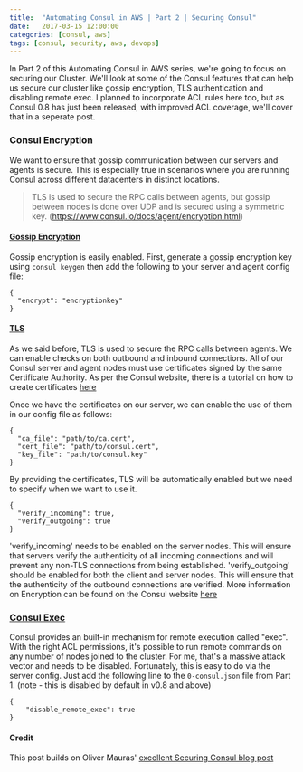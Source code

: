 ```yaml
---
title:  "Automating Consul in AWS | Part 2 | Securing Consul"
date:   2017-03-15 12:00:00
categories: [consul, aws]
tags: [consul, security, aws, devops]
---
```

In Part 2 of this Automating Consul in AWS series, we're going to focus on securing our Cluster.  We'll look at some of the Consul features that can help us secure our cluster like gossip encryption, TLS authentication and disabling remote exec.  I planned to incorporate ACL rules here too, but as Consul 0.8 has just been released, with improved ACL coverage, we'll cover that in a seperate post.


### Consul Encryption
We want to ensure that gossip communication between our servers and agents is secure.  This is especially true in scenarios where you are running Consul across different datacenters in distinct locations.
> TLS is used to secure the RPC calls between agents, but gossip between nodes is done over UDP and is secured using a symmetric key. (https://www.consul.io/docs/agent/encryption.html)

#### [Gossip Encryption](https://www.consul.io/docs/agent/encryption.html)
Gossip encryption is easily enabled.  First, generate a gossip encryption key using ```consul keygen``` then add the following to your server and agent config file:
```
{
  "encrypt": "encryptionkey"
}
```

#### [TLS](https://www.consul.io/docs/agent/encryption.html)
As we said before, TLS is used to secure the RPC calls between agents.  We can enable checks on both outbound and inbound connections.  All of our Consul server and agent nodes must use certificates signed by the same Certificate Authority.
As per the Consul website, there is a tutorial on how to create certificates [here](http://russellsimpkins.blogspot.com/2015/10/consul-adding-tls-using-self-signed.html)

Once we have the certificates on our server, we can enable the use of them in our config file as follows:
```
{
  "ca_file": "path/to/ca.cert",
  "cert_file": "path/to/consul.cert",
  "key_file": "path/to/consul.key"
}
```
By providing the certificates, TLS will be automatically enabled but we need to specify when we want to use it.

```
{
  "verify_incoming": true,
  "verify_outgoing": true
}
```

'verify_incoming' needs to be enabled on the server nodes.  This will ensure that servers verify the authenticity of all incoming connections and will prevent any non-TLS connections from being established.
'verify_outgoing' should be enabled for both the client and server nodes.  This will ensure that the authenticity of the outbound connections are verified.
More information on Encryption can be found on the Consul website [here](https://www.consul.io/docs/agent/encryption.html)


### [Consul Exec](https://www.consul.io/docs/commands/exec.html)
Consul provides an built-in mechanism for remote execution called "exec".  With the right ACL permissions, it's possible to run remote commands on any number of nodes joined to the cluster.  For me, that's a massive attack vector and needs to be disabled.  Fortunately, this is easy to do via the server config.  Just add the following line to the ```0-consul.json``` file from Part 1.  (note - this is disabled by default in v0.8 and above)

```
{
    "disable_remote_exec": true
}
```

#### Credit
This post builds on Oliver Mauras' [excellent Securing Consul blog post](https://www.mauras.ch/securing-consul.html#prevent-rogue-nodes-joining-the-cluster)